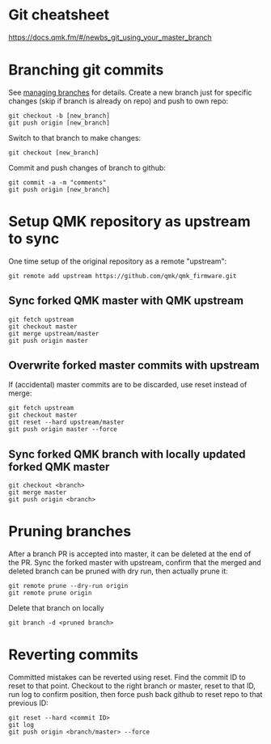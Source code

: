 # Git cheatsheet
https://docs.qmk.fm/#/newbs_git_using_your_master_branch

# Branching git commits
See [managing branches](https://github.com/Kunena/Kunena-Forum/wiki/Create-a-new-branch-with-git-and-manage-branches) for details. Create a new branch just for specific changes (skip if branch is already on repo) and push to own repo:
```
git checkout -b [new_branch]
git push origin [new_branch]
```
Switch to that branch to make changes:
```
git checkout [new_branch]
```
Commit and push changes of branch to github:
```
git commit -a -m "comments"
git push origin [new_branch]
```

# Setup QMK repository as upstream to sync
One time setup of the original repository as a remote "upstream":
```
git remote add upstream https://github.com/qmk/qmk_firmware.git
```
## Sync forked QMK master with QMK upstream
```
git fetch upstream
git checkout master
git merge upstream/master
git push origin master
```
## Overwrite forked master commits with upstream
If (accidental) master commits are to be discarded, use reset instead of merge:
```
git fetch upstream
git checkout master
git reset --hard upstream/master
git push origin master --force
```
## Sync forked QMK branch with locally updated forked QMK master
```
git checkout <branch>
git merge master
git push origin <branch>
```

# Pruning branches
After a branch PR is accepted into master, it can be deleted at the end of the PR. Sync the forked master with upstream, confirm that the merged and deleted branch can be pruned with dry run, then actually prune it:
```
git remote prune --dry-run origin
git remote prune origin
```
Delete that branch on locally
```
git branch -d <pruned branch>
```

# Reverting commits
Committed mistakes can be reverted using reset. Find the commit ID to reset to that point. Checkout to the right branch or master, reset to that ID, run log to confirm position, then force push back github to reset repo to that previous ID:
```
git reset --hard <commit ID>
git log
git push origin <branch/master> --force
```
